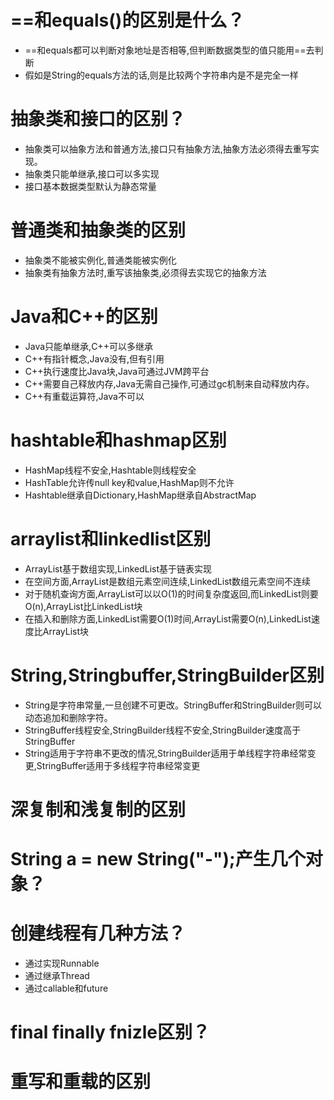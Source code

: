 # ==和equals()的区别是什么？
- ==和equals都可以判断对象地址是否相等,但判断数据类型的值只能用==去判断
- 假如是String的equals方法的话,则是比较两个字符串内是不是完全一样

# 抽象类和接口的区别？
- 抽象类可以抽象方法和普通方法,接口只有抽象方法,抽象方法必须得去重写实现。
- 抽象类只能单继承,接口可以多实现
- 接口基本数据类型默认为静态常量

# 普通类和抽象类的区别
- 抽象类不能被实例化,普通类能被实例化
- 抽象类有抽象方法时,重写该抽象类,必须得去实现它的抽象方法


# Java和C++的区别
- Java只能单继承,C++可以多继承
- C++有指针概念,Java没有,但有引用
- C++执行速度比Java块,Java可通过JVM跨平台
- C++需要自己释放内存,Java无需自己操作,可通过gc机制来自动释放内存。
- C++有重载运算符,Java不可以

# hashtable和hashmap区别
- HashMap线程不安全,Hashtable则线程安全
- HashTable允许传null key和value,HashMap则不允许
- Hashtable继承自Dictionary,HashMap继承自AbstractMap

# arraylist和linkedlist区别 
- ArrayList基于数组实现,LinkedList基于链表实现
- 在空间方面,ArrayList是数组元素空间连续,LinkedList数组元素空间不连续
- 对于随机查询方面,ArrayList可以以O(1)的时间复杂度返回,而LinkedList则要O(n),ArrayList比LinkedList块
- 在插入和删除方面,LinkedList需要O(1)时间,ArrayList需要O(n),LinkedList速度比ArrayList块

# String,Stringbuffer,StringBuilder区别
- String是字符串常量,一旦创建不可更改。StringBuffer和StringBuilder则可以动态追加和删除字符。
- StringBuffer线程安全,StringBuilder线程不安全,StringBuilder速度高于StringBuffer
- String适用于字符串不更改的情况,StringBuilder适用于单线程字符串经常变更,StringBuffer适用于多线程字符串经常变更

# 深复制和浅复制的区别

# String a = new String("-");产生几个对象？

# 创建线程有几种方法？
- 通过实现Runnable
- 通过继承Thread
- 通过callable和future

# final finally fnizle区别？

# 重写和重载的区别


